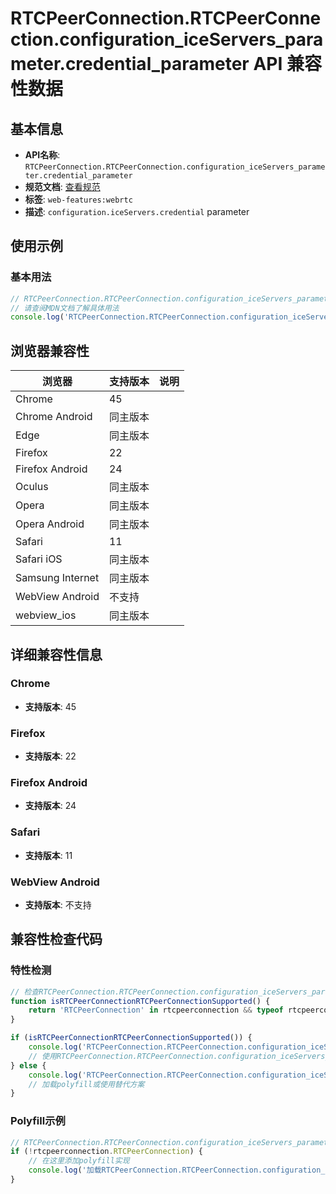 # RTCPeerConnection.RTCPeerConnection.configuration_iceServers_parameter.credential_parameter API 兼容性数据

## 基本信息

- **API名称**: `RTCPeerConnection.RTCPeerConnection.configuration_iceServers_parameter.credential_parameter`
- **规范文档**: [查看规范](https://w3c.github.io/webrtc-pc/#dom-rtciceserver-credential)
- **标签**: `web-features:webrtc`
- **描述**: `configuration.iceServers.credential` parameter

## 使用示例

### 基本用法

```javascript
// RTCPeerConnection.RTCPeerConnection.configuration_iceServers_parameter.credential_parameter 使用示例
// 请查阅MDN文档了解具体用法
console.log('RTCPeerConnection.RTCPeerConnection.configuration_iceServers_parameter.credential_parameter API');
```

## 浏览器兼容性

| 浏览器 | 支持版本 | 说明 |
|--------|----------|------|
| Chrome | 45 |  |
| Chrome Android | 同主版本 |  |
| Edge | 同主版本 |  |
| Firefox | 22 |  |
| Firefox Android | 24 |  |
| Oculus | 同主版本 |  |
| Opera | 同主版本 |  |
| Opera Android | 同主版本 |  |
| Safari | 11 |  |
| Safari iOS | 同主版本 |  |
| Samsung Internet | 同主版本 |  |
| WebView Android | 不支持 |  |
| webview_ios | 同主版本 |  |

## 详细兼容性信息

### Chrome

- **支持版本**: 45

### Firefox

- **支持版本**: 22

### Firefox Android

- **支持版本**: 24

### Safari

- **支持版本**: 11

### WebView Android

- **支持版本**: 不支持

## 兼容性检查代码

### 特性检测

```javascript
// 检查RTCPeerConnection.RTCPeerConnection.configuration_iceServers_parameter.credential_parameter是否支持
function isRTCPeerConnectionRTCPeerConnectionSupported() {
    return 'RTCPeerConnection' in rtcpeerconnection && typeof rtcpeerconnection.RTCPeerConnection === 'function';
}

if (isRTCPeerConnectionRTCPeerConnectionSupported()) {
    console.log('RTCPeerConnection.RTCPeerConnection.configuration_iceServers_parameter.credential_parameter 支持');
    // 使用RTCPeerConnection.RTCPeerConnection.configuration_iceServers_parameter.credential_parameter
} else {
    console.log('RTCPeerConnection.RTCPeerConnection.configuration_iceServers_parameter.credential_parameter 不支持，需要polyfill');
    // 加载polyfill或使用替代方案
}
```

### Polyfill示例

```javascript
// RTCPeerConnection.RTCPeerConnection.configuration_iceServers_parameter.credential_parameter polyfill
if (!rtcpeerconnection.RTCPeerConnection) {
    // 在这里添加polyfill实现
    console.log('加载RTCPeerConnection.RTCPeerConnection.configuration_iceServers_parameter.credential_parameter polyfill');
}
```

